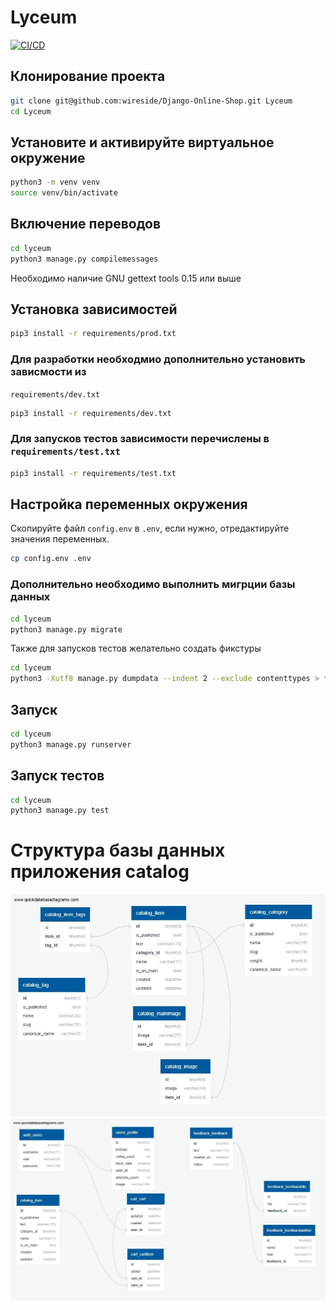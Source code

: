 # Lyceum
[![CI/CD](https://github.com/wireside/Django-Online-Shop/actions/workflows/github-ci-cd.yml/badge.svg?branch=main&nocache=1)](https://github.com/wireside/Django-Online-Shop/actions/workflows/github-ci-cd.yml)
## Клонирование проекта
```bash
git clone git@github.com:wireside/Django-Online-Shop.git Lyceum
cd Lyceum
```
## Установите и активируйте виртуальное окружение
```bash
python3 -m venv venv
source venv/bin/activate
```
## Включение переводов
```bash
cd lyceum
python3 manage.py compilemessages
```
Необходимо наличие GNU gettext tools 0.15 или выше
## Установка зависимостей
```bash
pip3 install -r requirements/prod.txt
``` 
### Для разработки необходмио дополнительно установить зависмости из 
`requirements/dev.txt`
```bash
pip3 install -r requirements/dev.txt
``` 
### Для запусков тестов зависимости перечислены в `requirements/test.txt`
```bash
pip3 install -r requirements/test.txt
``` 
## Настройка переменных окружения
Скопируйте файл `config.env` в `.env`, если нужно, отредактируйте значения 
переменных.
```bash
cp config.env .env
```
### Дополнительно необходимо выполнить мигрции базы данных
```bash
cd lyceum
python3 manage.py migrate
```
Также для запусков тестов желательно создать фикстуры
```bash
cd lyceum
python3 -Xutf8 manage.py dumpdata --indent 2 --exclude contenttypes > fixtures/data.json
```
## Запуск
```bash
cd lyceum
python3 manage.py runserver
```
## Запуск тестов
```bash
cd lyceum
python3 manage.py test
```
# Структура базы данных приложения catalog
![Иллюстрация к проекту: Каталог товаров](ER_1.jpg)
![Иллюстрация к проекту: Пользователи, Корзина и Обратная связь](ER_2.jpg)